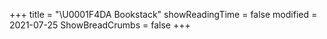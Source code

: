 

+++
title = "\U0001F4DA Bookstack"
showReadingTime = false
modified = 2021-07-25
ShowBreadCrumbs = false
+++
